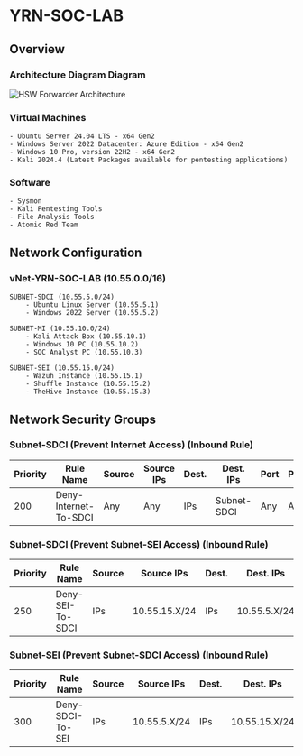 # YRN-SOC-LAB
## Overview
### Architecture Diagram Diagram
![HSW Forwarder Architecture](https://github.com/user-attachments/assets/d05ab181-0200-4a9f-bd02-aa929e3ead79)
### Virtual Machines
	- Ubuntu Server 24.04 LTS - x64 Gen2
	- Windows Server 2022 Datacenter: Azure Edition - x64 Gen2
	- Windows 10 Pro, version 22H2 - x64 Gen2
	- Kali 2024.4 (Latest Packages available for pentesting applications)
 ### Software
 	- Sysmon
	- Kali Pentesting Tools
	- File Analysis Tools
	- Atomic Red Team

## Network Configuration
### vNet-YRN-SOC-LAB (10.55.0.0/16)
	SUBNET-SDCI (10.55.5.0/24)
		- Ubuntu Linux Server (10.55.5.1)
		- Windows 2022 Server (10.55.5.2)

	SUBNET-MI (10.55.10.0/24)
		- Kali Attack Box (10.55.10.1)
		- Windows 10 PC (10.55.10.2)
		- SOC Analyst PC (10.55.10.3)

	SUBNET-SEI (10.55.15.0/24)
		- Wazuh Instance (10.55.15.1)
		- Shuffle Instance (10.55.15.2)
		- TheHive Instance (10.55.15.3)
  
## Network Security Groups
### Subnet-SDCI (Prevent Internet Access) (Inbound Rule)
| Priority | Rule Name            | Source | Source IPs | Dest. | Dest. IPs      | Port | Protocol | Action |
|----------|---------------------|--------|------------|-------|---------------|------|----------|--------|
| 200      | Deny-Internet-To-SDCI | Any    | Any        | IPs   | Subnet-SDCI   | Any  | Any      | Deny   |

### Subnet-SDCI (Prevent Subnet-SEI Access) (Inbound Rule)
| Priority | Rule Name        | Source  | Source IPs  | Dest. | Dest. IPs      | Port | Protocol | Action |
|----------|----------------|---------|------------|-------|---------------|------|----------|--------|
| 250      | Deny-SEI-To-SDCI | IPs     | 10.55.15.X/24 | IPs   | 10.55.5.X/24   | Any  | Any      | Deny   |

### Subnet-SEI (Prevent Subnet-SDCI Access) (Inbound Rule)
| Priority | Rule Name        | Source  | Source IPs  | Dest. | Dest. IPs      | Port | Protocol | Action |
|----------|----------------|---------|------------|-------|---------------|------|----------|--------|
| 300      | Deny-SDCI-To-SEI | IPs     | 10.55.5.X/24 | IPs   | 10.55.15.X/24    | Any  | Any      | Deny   |




